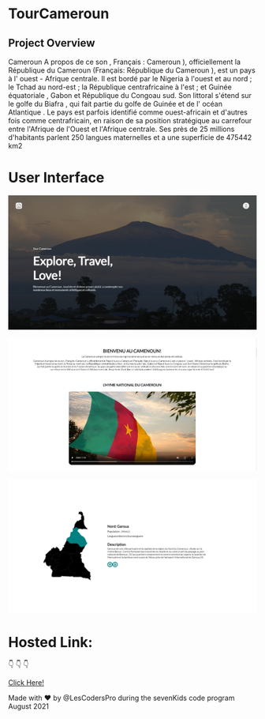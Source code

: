 # TourCameroun

## Project Overview
  Cameroun A propos de ce son , Français : Cameroun ), officiellement la République du Cameroun (Français: République du Cameroun ), est un pays à l' ouest - Afrique centrale. Il est bordé par le Nigeria à l'ouest et au nord ; le Tchad au nord-est ; la République centrafricaine à l'est ; et Guinée équatoriale , Gabon et République du Congoau sud. Son littoral s'étend sur le golfe du Biafra , qui fait partie du golfe de Guinée et de l' océan Atlantique . Le pays est parfois identifié comme ouest-africain et d'autres fois comme centrafricain, en raison de sa position stratégique au carrefour entre l'Afrique de l'Ouest et l'Afrique centrale. Ses près de 25 millions d'habitants parlent 250 langues maternelles et a une superficie de 475442 km2

# User Interface

![GitHub Logo](./images/home.png)

![GitHub Logo](./images/flag.png)


![GitHub Logo](./images/garoua.png)





# Hosted Link:

:point_down: :point_down: :point_down:

[Click Here!](https://tourcameroun.netlify.app/)

Made with :heart: by @LesCodersPro during the sevenKids code program August 2021